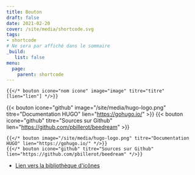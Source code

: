 ```yaml
---
title: Bouton
draft: false 
date: 2021-02-20 
cover: /site/media/shortcode.svg
tags:
- shortcode
# Ne sera par affiché dans le sommaire
_build:
   list: false
menu: 
  page:
    parent: shortcode
---
```


```go-html-template
{{</* bouton icone="nom icone" image="image" titre="titre" [lien="lien"] */>}}
```
<!--more-->

{{< bouton icone="github" image="/site/media/hugo-logo.png" titre="Documentation HUGO" lien="https://gohugo.io/" >}}
{{< bouton icone="github" titre="Sources sur Github" lien="https://github.com/pbillerot/beedream" >}}

```go-html-template
{{</* bouton image="/site/media/hugo-logo.png" titre="Documentation HUGO" lien="https://gohugo.io/" */>}}
{{</* bouton icone="github" titre="Sources sur Github" lien="https://github.com/pbillerot/beedream" */>}}
```
- <a href="https://fomantic-ui.com/elements/icon.html" target="_blank">Lien vers la bibliothèque d'icônes</a>
